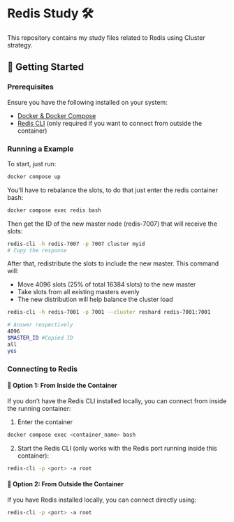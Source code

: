 # Redis Study 🛠️

This repository contains my study files related to Redis using Cluster strategy.

## 🚀 Getting Started

### Prerequisites

Ensure you have the following installed on your system:
- [Docker & Docker Compose](https://medium.com/@piyushkashyap045/comprehensive-guide-installing-docker-and-docker-compose-on-windows-linux-and-macos-a022cf82ac0b)
- [Redis CLI](https://redis.io/docs/latest/operate/oss_and_stack/install/install-redis/) (only required if you want to connect from outside the container)

### Running a Example

To start, just run:

```bash
docker compose up
```

You'll have to rebalance the slots, to do that just enter the redis container bash:
```bash
docker compose exec redis bash
```

Then get the ID of the new master node (redis-7007) that will receive the slots:
```bash
redis-cli -h redis-7007 -p 7007 cluster myid
# Copy the response
```

After that, redistribute the slots to include the new master. This command will:
- Move 4096 slots (25% of total 16384 slots) to the new master
- Take slots from all existing masters evenly
- The new distribution will help balance the cluster load
```bash
redis-cli -h redis-7001 -p 7001 --cluster reshard redis-7001:7001

# Answer respectively
4096
$MASTER_ID #Copied ID
all
yes
```

### Connecting to Redis

#### 📌 Option 1: From Inside the Container

If you don’t have the Redis CLI installed locally, you can connect from inside the running container:

1. Enter the container

```bash
docker compose exec <container_name> bash
```

2. Start the Redis CLI (only works with the Redis port running inside this container):

```bash
redis-cli -p <port> -a root
```

#### 📌 Option 2: From Outside the Container

If you have Redis installed locally, you can connect directly using:
```bash
redis-cli -p <port> -a root
```

